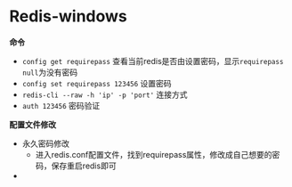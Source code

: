 # Redis-windows

**命令**

- `config get requirepass`   查看当前redis是否由设置密码，显示`requirepass` `null`为没有密码
- `config set requirepass 123456`   设置密码
- `redis-cli --raw -h 'ip' -p 'port'`   连接方式 
- `auth 123456`   密码验证

**配置文件修改**

- 永久密码修改
  - 进入redis.conf配置文件，找到requirepass属性，修改成自己想要的密码，保存重启redis即可
- 